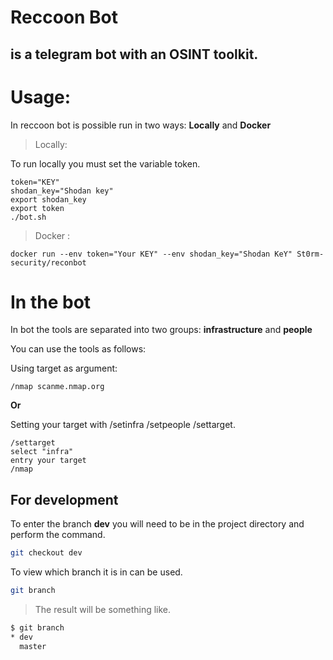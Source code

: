 
# Reccoon Bot 

## is a telegram bot with an OSINT toolkit.

# Usage:

In reccoon bot is possible run in two ways:
**Locally** and **Docker**


> Locally:

To run locally you must set the variable token.

```
token="KEY"
shodan_key="Shodan key"
export shodan_key
export token
./bot.sh
```

> Docker :
```
docker run --env token="Your KEY" --env shodan_key="Shodan KeY" St0rm-security/reconbot
```

# In the bot 

In bot the tools are separated into two groups:
**infrastructure** and **people**

You can use the tools as follows:

Using target as argument:
```
/nmap scanme.nmap.org
```

**Or**

Setting your target with /setinfra /setpeople /settarget.
```
/settarget 
select "infra" 
entry your target 
/nmap
```  

## For development
To enter the branch **dev** you will need to be in the project directory and perform the command.
```sh
git checkout dev
```

To view which branch it is in can be used.
```sh
git branch
```
> The result will be something like.
```sh
$ git branch
* dev
  master
```
  
